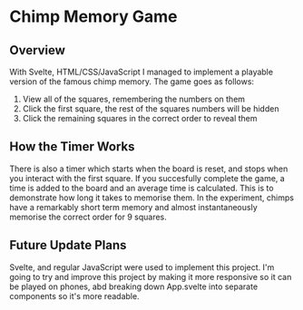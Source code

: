 # Chimp Memory Game

## Overview
With Svelte, HTML/CSS/JavaScript I managed to implement a playable version of the famous chimp memory. The game goes as follows: 
1. View all of the squares, remembering the numbers on them
2. Click the first square, the rest of the squares numbers will be hidden
3. Click the remaining squares in the correct order to reveal them

## How the Timer Works
There is also a timer which starts when the board is reset, and stops when you interact with the first square. If you succesfully complete the game, 
a time is added to the board and an average time is calculated. This is to demonstrate how long it takes to memorise them. In the experiment, chimps
have a remarkably short term memory and almost instantaneously memorise the correct order for 9 squares.  

## Future Update Plans
Svelte, and regular JavaScript were used to implement this project. I'm going to try and improve this project by making it more responsive so it can be played on phones, abd breaking down App.svelte into separate components so it's more readable. 